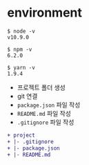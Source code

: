 # environment

```
$ node -v
v10.9.0

$ npm -v
6.2.0

$ yarn -v
1.9.4
```

- 프로젝트 폴더 생성
- git 연결
- `package.json` 파일 작성
- `README.md` 파일 작성
- `.gitignore` 파일 작성

``` diff
+ project
+ |- .gitignore
+ |- package.json
+ |- README.md
```
